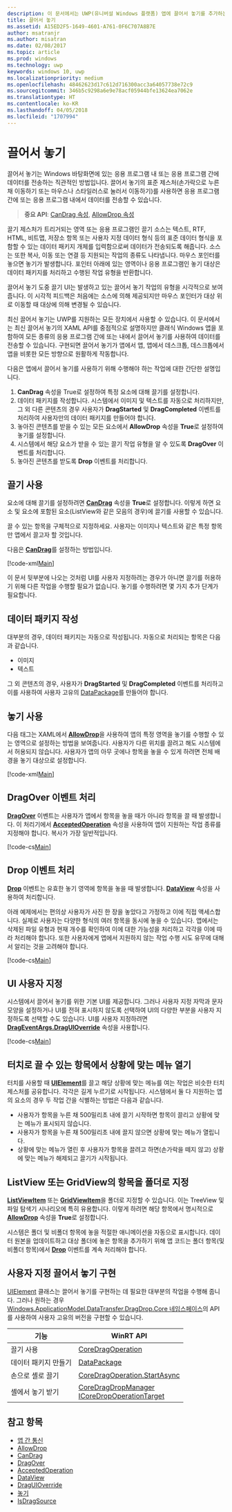 ```yaml
---
description: 이 문서에서는 UWP(유니버설 Windows 플랫폼) 앱에 끌어서 놓기를 추가하는 방법을 설명합니다.
title: 끌어서 놓기
ms.assetid: A15ED2F5-1649-4601-A761-0F6C707A8B7E
author: msatranjr
ms.author: misatran
ms.date: 02/08/2017
ms.topic: article
ms.prod: windows
ms.technology: uwp
keywords: windows 10, uwp
ms.localizationpriority: medium
ms.openlocfilehash: 48462623d17c612d716300acc3a64057738e72c9
ms.sourcegitcommit: 346b5c9298a6e9e78acf05944bfe13624ea7062e
ms.translationtype: HT
ms.contentlocale: ko-KR
ms.lasthandoff: 04/05/2018
ms.locfileid: "1707994"
---
```

# <a name="drag-and-drop"></a>끌어서 놓기

끌어서 놓기는 Windows 바탕화면에 있는 응용 프로그램 내 또는 응용 프로그램 간에 데이터를 전송하는 직관적인 방법입니다. 끌어서 놓기의 표준 제스처(손가락으로 누른 채 이동하기 또는 마우스나 스타일러스로 눌러서 이동하기)를 사용하면 응용 프로그램 간에 또는 응용 프로그램 내에서 데이터를 전송할 수 있습니다.

> **중요 API**: [CanDrag 속성](https://msdn.microsoft.com/library/windows/apps/Windows.UI.Xaml.UIElement.CanDrag), [AllowDrop 속성](https://msdn.microsoft.com/library/windows/apps/Windows.UI.Xaml.UIElement.AllowDrop) 

끌기 제스처가 트리거되는 영역 또는 응용 프로그램인 끌기 소스는 텍스트, RTF, HTML, 비트맵, 저장소 항목 또는 사용자 지정 데이터 형식 등의 표준 데이터 형식을 포함할 수 있는 데이터 패키지 개체를 입력함으로써 데이터가 전송되도록 해줍니다. 소스는 또한 복사, 이동 또는 연결 등 지원되는 작업의 종류도 나타냅니다. 마우스 포인터를 놓으면 놓기가 발생합니다. 포인터 아래에 있는 영역이나 응용 프로그램인 놓기 대상은 데이터 패키지를 처리하고 수행된 작업 유형을 반환합니다.

끌어서 놓기 도중 끌기 UI는 발생하고 있는 끌어서 놓기 작업의 유형을 시각적으로 보여줍니다. 이 시각적 피드백은 처음에는 소스에 의해 제공되지만 마우스 포인터가 대상 위로 이동할 때 대상에 의해 변경될 수 있습니다.

최신 끌어서 놓기는 UWP를 지원하는 모든 장치에서 사용할 수 있습니다. 이 문서에서는 최신 끌어서 놓기의 XAML API를 중점적으로 설명하지만 클래식 Windows 앱을 포함하여 모든 종류의 응용 프로그램 간에 또는 내에서 끌어서 놓기를 사용하여 데이터를 전송할 수 있습니다. 구현되면 끌어서 놓기가 앱에서 앱, 앱에서 데스크톱, 데스크톱에서 앱을 비롯한 모든 방향으로 원활하게 작동합니다.

다음은 앱에서 끌어서 놓기를 사용하기 위해 수행해야 하는 작업에 대한 간단한 설명입니다.

1. **CanDrag** 속성을 True로 설정하여 특정 요소에 대해 끌기를 설정합니다.  
2. 데이터 패키지를 작성합니다. 시스템에서 이미지 및 텍스트를 자동으로 처리하지만, 그 외 다른 콘텐츠의 경우 사용자가 **DragStarted** 및 **DragCompleted** 이벤트를 처리하여 사용자만의 데이터 패키지를 만들어야 합니다. 
3. 놓아진 콘텐츠를 받을 수 있는 모든 요소에서 **AllowDrop** 속성을 **True**로 설정하여 놓기를 설정합니다. 
4. 시스템에서 해당 요소가 받을 수 있는 끌기 작업 유형을 알 수 있도록 **DragOver** 이벤트를 처리합니다. 
5. 놓아진 콘텐츠를 받도록 **Drop** 이벤트를 처리합니다. 



## <a name="enable-dragging"></a>끌기 사용

요소에 대해 끌기를 설정하려면 [**CanDrag**](https://msdn.microsoft.com/library/windows/apps/Windows.UI.Xaml.UIElement.CanDrag) 속성을 **True**로 설정합니다. 이렇게 하면 요소 및 요소에 포함된 요소(ListView와 같은 모음의 경우)에 끌기를 사용할 수 있습니다.

끌 수 있는 항목을 구체적으로 지정하세요. 사용자는 이미지나 텍스트와 같은 특정 항목만 앱에서 끌고자 할 것입니다. 

다음은 [**CanDrag**](https://msdn.microsoft.com/library/windows/apps/Windows.UI.Xaml.UIElement.CanDrag)를 설정하는 방법입니다.

[!code-xml[Main](./code/drag_drop/cs/MainPage.xaml#SnippetDragArea)]

이 문서 뒷부분에 나오는 것처럼 UI를 사용자 지정하려는 경우가 아니면 끌기를 허용하기 위해 다른 작업을 수행할 필요가 없습니다. 놓기를 수행하려면 몇 가지 추가 단계가 필요합니다.

## <a name="construct-a-data-package"></a>데이터 패키지 작성 

대부분의 경우, 데이터 패키지는 자동으로 작성됩니다. 자동으로 처리되는 항목은 다음과 같습니다.
* 이미지
* 텍스트 

그 외 콘텐츠의 경우, 사용자가 **DragStarted** 및 **DragCompleted** 이벤트를 처리하고 이를 사용하여 사용자 고유의 [DataPackage](https://docs.microsoft.com/uwp/api/windows.applicationmodel.datatransfer.datapackage)를 만들어야 합니다.

## <a name="enable-dropping"></a>놓기 사용

다음 태그는 XAML에서 [**AllowDrop**](https://msdn.microsoft.com/library/windows/apps/Windows.UI.Xaml.UIElement.AllowDrop)을 사용하여 앱의 특정 영역을 놓기를 수행할 수 있는 영역으로 설정하는 방법을 보여줍니다. 사용자가 다른 위치를 끌려고 해도 시스템에서 허용되지 않습니다. 사용자가 앱의 아무 곳에나 항목을 놓을 수 있게 하려면 전체 배경을 놓기 대상으로 설정합니다.

[!code-xml[Main](./code/drag_drop/cs/MainPage.xaml#SnippetDropArea)]


## <a name="handle-the-dragover-event"></a>DragOver 이벤트 처리

[**DragOver**](https://msdn.microsoft.com/library/windows/apps/Windows.UI.Xaml.UIElement.DragOver) 이벤트는 사용자가 앱에서 항목을 놓을 때가 아니라 항목을 끌 때 발생합니다. 이 처리기에서 [**AcceptedOperation**](https://msdn.microsoft.com/library/windows/apps/Windows.UI.Xaml.DragEventArgs.AcceptedOperation) 속성을 사용하여 앱이 지원하는 작업 종류를 지정해야 합니다. 복사가 가장 일반적입니다.

[!code-cs[Main](./code/drag_drop/cs/MainPage.xaml.cs#SnippetGrid_DragOver)]

## <a name="process-the-drop-event"></a>Drop 이벤트 처리

[**Drop**](https://msdn.microsoft.com/library/windows/apps/Windows.UI.Xaml.UIElement.Drop) 이벤트는 유효한 놓기 영역에 항목을 놓을 때 발생합니다. [**DataView**](https://msdn.microsoft.com/library/windows/apps/Windows.UI.Xaml.DragEventArgs.DataView) 속성을 사용하여 처리합니다.

아래 예제에서는 편의상 사용자가 사진 한 장을 놓았다고 가정하고 이에 직접 액세스합니다. 실제로 사용자는 다양한 형식의 여러 항목을 동시에 놓을 수 있습니다. 앱에서는 삭제된 파일 유형과 현재 개수를 확인하여 이에 대한 가능성을 처리하고 각각을 이에 따라 처리해야 합니다. 또한 사용자에게 앱에서 지원하지 않는 작업 수행 시도 유무에 대해서 알리는 것을 고려해야 합니다.

[!code-cs[Main](./code/drag_drop/cs/MainPage.xaml.cs#SnippetGrid_Drop)]

## <a name="customize-the-ui"></a>UI 사용자 지정

시스템에서 끌어서 놓기를 위한 기본 UI를 제공합니다. 그러나 사용자 지정 자막과 문자 모양을 설정하거나 UI를 전혀 표시하지 않도록 선택하여 UI의 다양한 부분을 사용자 지정하도록 선택할 수도 있습니다. UI를 사용자 지정하려면 [**DragEventArgs.DragUIOverride**](https://msdn.microsoft.com/library/windows/apps/Windows.UI.Xaml.DragEventArgs.DragUIOverride) 속성을 사용합니다.

[!code-cs[Main](./code/drag_drop/cs/MainPage.xaml.cs#SnippetGrid_DragOverCustom)]

## <a name="open-a-context-menu-on-an-item-you-can-drag-with-touch"></a>터치로 끌 수 있는 항목에서 상황에 맞는 메뉴 열기

터치를 사용할 때 [**UIElement**](https://msdn.microsoft.com/library/windows/apps/Windows.UI.Xaml.UIElement)를 끌고 해당 상황에 맞는 메뉴를 여는 작업은 비슷한 터치 제스처를 공유합니다. 각각은 길게 누르기로 시작됩니다. 시스템에서 둘 다 지원하는 앱의 요소의 경우 두 작업 간을 식별하는 방법은 다음과 같습니다. 

* 사용자가 항목을 누른 채 500밀리초 내에 끌기 시작하면 항목이 끌리고 상황에 맞는 메뉴가 표시되지 않습니다. 
* 사용자가 항목을 누른 채 500밀리초 내에 끌지 않으면 상황에 맞는 메뉴가 열립니다. 
* 상황에 맞는 메뉴가 열린 후 사용자가 항목을 끌려고 하면(손가락을 떼지 않고) 상황에 맞는 메뉴가 해제되고 끌기가 시작됩니다.

## <a name="designate-an-item-in-a-listview-or-gridview-as-a-folder"></a>ListView 또는 GridView의 항목을 폴더로 지정

[**ListViewItem**](https://msdn.microsoft.com/library/windows/apps/Windows.UI.Xaml.Controls.ListViewItem) 또는 [**GridViewItem**](https://msdn.microsoft.com/library/windows/apps/Windows.UI.Xaml.Controls.GridViewItem)을 폴더로 지정할 수 있습니다. 이는 TreeView 및 파일 탐색기 시나리오에 특히 유용합니다. 이렇게 하려면 해당 항목에서 명시적으로 [**AllowDrop**](https://msdn.microsoft.com/library/windows/apps/Windows.UI.Xaml.UIElement.AllowDrop) 속성을 **True**로 설정합니다. 

시스템은 폴더 및 비폴더 항목에 놓을 적절한 애니메이션을 자동으로 표시합니다. 데이터 원본을 업데이트하고 대상 폴더에 놓은 항목을 추가하기 위해 앱 코드는 폴더 항목(및 비폴더 항목)에서 [**Drop**](https://msdn.microsoft.com/library/windows/apps/Windows.UI.Xaml.UIElement.Drop) 이벤트를 계속 처리해야 합니다.

## <a name="implementing-custom-drag-and-drop"></a>사용자 지정 끌어서 놓기 구현

[UIElement](https://docs.microsoft.com/uwp/api/windows.ui.xaml.uielement) 클래스는 끌어서 놓기를 구현하는 데 필요한 대부분의 작업을 수행해 줍니다. 그러나 원하는 경우 [Windows.ApplicationModel.DataTransfer.DragDrop.Core 네임스페이스](https://docs.microsoft.com/en-us/uwp/api/windows.applicationmodel.datatransfer.dragdrop.core)의 API를 사용하여 사용자 고유의 버전을 구현할 수 있습니다.

| 기능 | WinRT API |
| --- | --- |
|  끌기 사용 | [CoreDragOperation](https://docs.microsoft.com/uwp/api/windows.applicationmodel.datatransfer.dragdrop.core.coredragoperation)  |
|  데이터 패키지 만들기 | [DataPackage](https://docs.microsoft.com/uwp/api/windows.applicationmodel.datatransfer.datapackage)  |
| 손으로 셸로 끌기  | [CoreDragOperation.StartAsync](https://docs.microsoft.com/uwp/api/windows.applicationmodel.datatransfer.dragdrop.core.coredragoperation)  |
| 셸에서 놓기 받기  | [CoreDragDropManager](https://docs.microsoft.com/uwp/api/windows.applicationmodel.datatransfer.dragdrop.core.coredragdropmanager)<br/>[ICoreDropOperationTarget](https://docs.microsoft.com/uwp/api/windows.applicationmodel.datatransfer.dragdrop.core.icoredropoperationtarget)    |



## <a name="see-also"></a>참고 항목

* [앱 간 통신](index.md)
* [AllowDrop](https://msdn.microsoft.com/library/windows/apps/xaml/windows.ui.xaml.uielement.allowdrop.aspx)
* [CanDrag](https://msdn.microsoft.com/library/windows/apps/xaml/windows.ui.xaml.uielement.candrag.aspx)
* [DragOver](https://msdn.microsoft.com/library/windows/apps/xaml/windows.ui.xaml.uielement.dragover.aspx)
* [AcceptedOperation](https://msdn.microsoft.com/library/windows/apps/xaml/windows.ui.xaml.drageventargs.acceptedoperation.aspx)
* [DataView](https://msdn.microsoft.com/library/windows/apps/xaml/windows.ui.xaml.drageventargs.dataview.aspx)
* [DragUIOverride](https://msdn.microsoft.com/library/windows/apps/xaml/windows.ui.xaml.drageventargs.draguioverride.aspx)
* [놓기](https://msdn.microsoft.com/library/windows/apps/xaml/windows.ui.xaml.uielement.drop.aspx)
* [IsDragSource](https://msdn.microsoft.com/library/windows/apps/windows.ui.xaml.controls.listviewbase.isdragsource.aspx)
